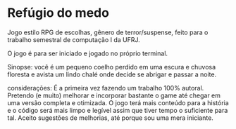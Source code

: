 # Refúgio do medo
 Jogo estilo RPG de escolhas, gênero de terror/suspense, feito para o trabalho semestral de computação I da UFRJ.

 O jogo é para ser iniciado e jogado no próprio terminal.

 Sinopse: você é um pequeno coelho perdido em uma escura e chuvosa floresta e avista um lindo chalé onde decide se abrigar e passar a noite.

 considerações: É a primeira vez fazendo um trabalho 100% autoral. Pretendo (e muito) melhorar e incorporar bastante o game até
 chegar em uma versão completa e otimizada. O jogo terá mais conteúdo para a história e o código será mais limpo e legível assim
 que tiver tempo o suficiente para tal. Aceito sugestões de melhorias, até porque sou uma mera iniciante.
